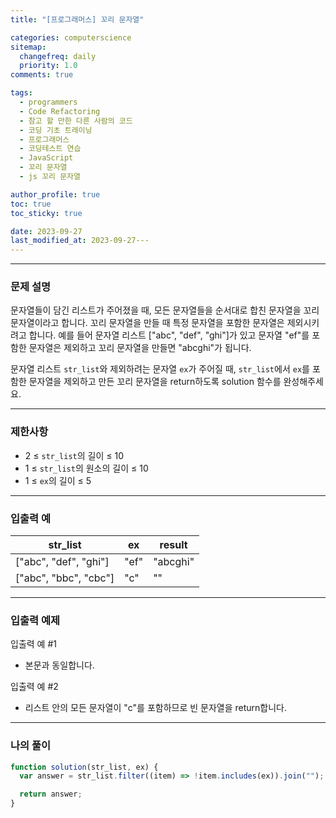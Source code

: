 ```yaml
---
title: "[프로그래머스] 꼬리 문자열"

categories: computerscience
sitemap:
  changefreq: daily
  priority: 1.0
comments: true

tags:
  - programmers
  - Code Refactoring
  - 참고 할 만한 다른 사람의 코드
  - 코딩 기초 트레이닝
  - 프로그래머스
  - 코딩테스트 연습
  - JavaScript
  - 꼬리 문자열
  - js 꼬리 문자열

author_profile: true
toc: true
toc_sticky: true

date: 2023-09-27
last_modified_at: 2023-09-27---
---
```


---

### 문제 설명

문자열들이 담긴 리스트가 주어졌을 때, 모든 문자열들을 순서대로 합친 문자열을 꼬리 문자열이라고 합니다. 꼬리 문자열을 만들 때 특정 문자열을 포함한 문자열은 제외시키려고 합니다. 예를 들어 문자열 리스트 ["abc", "def", "ghi"]가 있고 문자열 "ef"를 포함한 문자열은 제외하고 꼬리 문자열을 만들면 "abcghi"가 됩니다.

문자열 리스트 `str_list`와 제외하려는 문자열 `ex`가 주어질 때, `str_list`에서 `ex`를 포함한 문자열을 제외하고 만든 꼬리 문자열을 return하도록 solution 함수를 완성해주세요.

---

### 제한사항

- 2 ≤ `str_list`의 길이 ≤ 10
- 1 ≤ `str_list`의 원소의 길이 ≤ 10
- 1 ≤ `ex`의 길이 ≤ 5

---

### 입출력 예

| str_list              | ex   | result   |
| --------------------- | ---- | -------- |
| ["abc", "def", "ghi"] | "ef" | "abcghi" |
| ["abc", "bbc", "cbc"] | "c"  | ""       |

---

### 입출력 예제

입출력 예 #1

- 본문과 동일합니다.

입출력 예 #2

- 리스트 안의 모든 문자열이 "c"를 포함하므로 빈 문자열을 return합니다.

---

### 나의 풀이

```jsx
function solution(str_list, ex) {
  var answer = str_list.filter((item) => !item.includes(ex)).join("");

  return answer;
}
```
